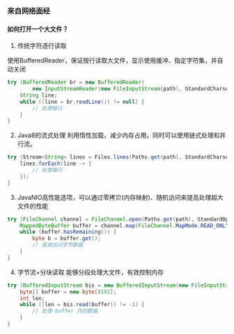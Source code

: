 ### 来自网络面经

#### 如何打开一个大文件？

1. 传统字符逐行读取

使用BufferedReader，保证按行读取大文件，显示使用缓冲、指定字符集，并自动关闭
```java
try (BufferedReader br = new BufferedReader(
        new InputStreamReader(new FileInputStream(path), StandardCharsets.UTF_8))) {
    String line;
    while ((line = br.readLine()) != null) {
        // 处理每行
    }
}
```

2. Java8的流式处理
利用惰性加载，减少内存占用，同时可以使用链式处理和并行流。
```java
try (Stream<String> lines = Files.lines(Paths.get(path), StandardCharsets.UTF_8)) {
    lines.forEach(line -> {
        // 处理每行
    });
}
```

3. JavaNIO高性能选项，可以通过零拷贝(内存映射)、随机访问来提高处理超大文件的性能
```java
try (FileChannel channel = FileChannel.open(Paths.get(path), StandardOpenOption.READ)) {
    MappedByteBuffer buffer = channel.map(FileChannel.MapMode.READ_ONLY, 0, channel.size());
    while (buffer.hasRemaining()) {
        byte b = buffer.get();
        // 高效访问字节数据
    }
}
```

4. 字节流+分块读取
能够分段处理大文件，有效控制内存
```java
try (BufferedInputStream bis = new BufferedInputStream(new FileInputStream(path))) {
    byte[] buffer = new byte[8192];
    int len;
    while ((len = bis.read(buffer)) != -1) {
        // 处理 buffer 内的数据
    }
}
```